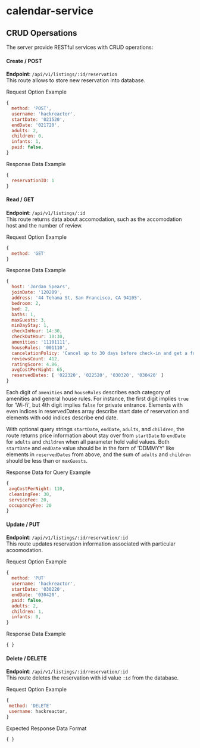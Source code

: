 # calendar-service

## CRUD Opersations
The server provide RESTful services with CRUD operations:

#### Create / POST
**Endpoint**: `/api/v1/listings/:id/reservation`  
This route allows to store new reservation into database.

Request Option Example  
```javascript
{  
  method: 'POST',  
  username: 'hackreactor',  
  startDate: '021520',  
  endDate: '021720',  
  adults: 2,  
  children: 0,  
  infants: 1,  
  paid: false,  
}
```

Response Data Example
```javascript
{  
  reservationID: 1  
}
```


#### Read / GET
**Endpoint**: `/api/v1/listings/:id`  
This route returns data about accomodation, such as the accomodation host and the number of review.

Request Option Example  
```javascript
{  
  method: 'GET'  
}
```

Response Data Example
```javascript
{  
  host: 'Jordan Spears',  
  joinDate: '120209',  
  address: '44 Tehama St, San Francisco, CA 94105',  
  bedroom: 2,  
  bed: 2,  
  baths: 1,  
  maxGuests: 3,
  minDayStay: 1,  
  checkInHour: 14:30,  
  checkOutHour: 10:30,  
  amenities: '11101111',  
  houseRules: '001110',  
  cancelationPolicy: 'Cancel up to 30 days before check-in and get a full refund.',  
  reviewsCount: 412,  
  ratingScore: 4.86,  
  avgCostPerNight: 65,  
  reservedDates: [ '022320', '022520', '030320', '030420' ]  
}
```

Each digit of `amenities` and `houseRules` describes each category of amenities and general house rules. For instance, the first digit implies `true` for 'Wi-fi', but 4th digit implies `false` for private entrance. Elements with even indices in reservedDates array describe start date of reservation and elements with odd indices describe end date.

With optional query strings `startDate`, `endDate`, `adults`, and `children`, the route returns price information about stay over from `startDate` to `endDate` for `adults` and `children` when all parameter hold valid values. Both `startDate` and `endDate` value should be in the form of 'DDMMYY' like elements in `reservedDates` from above, and the sum of `adults` and `children` should be less than or `maxGuests`.

Response Data for Query Example
```javascript
{  
 avgCostPerNight: 110,  
 cleaningFee: 30,
 serviceFee: 20,
 occupancyFee: 20
}
```

#### Update / PUT
**Endpoint**: `/api/v1/listings/:id/reservation/:id`  
This route updates reservation information associated with particular acoomodation.

Request Option Example  
```javascript
{  
  method: 'PUT'  
  username: 'hackreactor',  
  startDate: '030220',  
  endDate: '030420',  
  paid: false,  
  adults: 2,  
  children: 1,  
  infants: 0,  
}
```
Response Data Example
```javascript
{ }
```

#### Delete / DELETE
**Endpoint**: `/api/v1/listings/:id/reservation/:id`  
This route deletes the reservation with id value `:id` from the database.

Request Option Example  
```javascript
{  
 method: 'DELETE'  
 username: hackreactor,  
}
```

Expected Response Data Format
```javascript
{ }
```